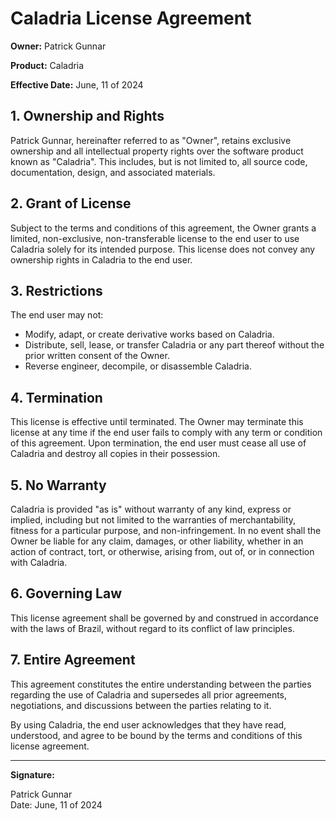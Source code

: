 # Caladria License Agreement

**Owner:** Patrick Gunnar

**Product:** Caladria

**Effective Date:** June, 11 of 2024

## 1. Ownership and Rights
Patrick Gunnar, hereinafter referred to as "Owner", retains exclusive ownership and all intellectual property rights over the software product known as "Caladria". This includes, but is not limited to, all source code, documentation, design, and associated materials.

## 2. Grant of License
Subject to the terms and conditions of this agreement, the Owner grants a limited, non-exclusive, non-transferable license to the end user to use Caladria solely for its intended purpose. This license does not convey any ownership rights in Caladria to the end user.

## 3. Restrictions
The end user may not:
- Modify, adapt, or create derivative works based on Caladria.
- Distribute, sell, lease, or transfer Caladria or any part thereof without the prior written consent of the Owner.
- Reverse engineer, decompile, or disassemble Caladria.

## 4. Termination
This license is effective until terminated. The Owner may terminate this license at any time if the end user fails to comply with any term or condition of this agreement. Upon termination, the end user must cease all use of Caladria and destroy all copies in their possession.

## 5. No Warranty
Caladria is provided "as is" without warranty of any kind, express or implied, including but not limited to the warranties of merchantability, fitness for a particular purpose, and non-infringement. In no event shall the Owner be liable for any claim, damages, or other liability, whether in an action of contract, tort, or otherwise, arising from, out of, or in connection with Caladria.

## 6. Governing Law
This license agreement shall be governed by and construed in accordance with the laws of Brazil, without regard to its conflict of law principles.

## 7. Entire Agreement
This agreement constitutes the entire understanding between the parties regarding the use of Caladria and supersedes all prior agreements, negotiations, and discussions between the parties relating to it.

By using Caladria, the end user acknowledges that they have read, understood, and agree to be bound by the terms and conditions of this license agreement.

---

**Signature:**

Patrick Gunnar  
Date: June, 11 of 2024
